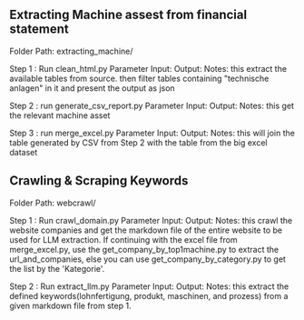 ## Extracting Machine assest from financial statement
Folder Path: extracting_machine/

Step 1 : Run clean_html.py
    Parameter
    Input: 
    Output:
    Notes: this extract the available tables from source. then filter tables containing "technische anlagen" in it and present the output as json

Step 2 : run generate_csv_report.py
    Parameter
    Input: 
    Output:
    Notes: this get the relevant machine asset 

Step 3 : run merge_excel.py
    Parameter
    Input: 
    Output:
    Notes: this will join the table generated by CSV from Step 2 with the table from the big excel dataset

## Crawling & Scraping Keywords
Folder Path: webcrawl/

Step 1 : Run crawl_domain.py
    Parameter
    Input: 
    Output:
    Notes: this crawl the website companies and get the markdown file of the entire website to be used for LLM extraction. If continuing with the excel file from merge_excel.py, use the get_company_by_top1machine.py to extract the url_and_companies, else you can use get_company_by_category.py to get the list by the 'Kategorie'.

Step 2 : Run extract_llm.py
    Parameter
    Input: 
    Output:
    Notes: this extract the defined keywords(lohnfertigung, produkt, maschinen, and prozess) from a given markdown file from step 1.